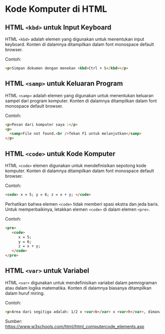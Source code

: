 # Kode Komputer di HTML

## HTML `<kbd>` untuk Input Keyboard

HTML `<kbd>` adalah elemen yang digunakan untuk menentukan input keyboard. Konten di dalamnya ditampilkan dalam font monospace default browser.

Contoh:

```html
<p>Simpan dokumen dengan menekan <kbd>Ctrl + S</kbd></p>
```

## HTML `<samp>` untuk Keluaran Program

HTML `<samp>` adalah elemen yang digunakan untuk menentukan keluaran sampel dari program komputer. Konten di dalamnya ditampilkan dalam font monospace default browser.

Contoh:

```html
<p>Pesan dari komputer saya :</p>
<p>
  <samp>File not found.<br />Tekan F1 untuk melanjutkan</samp>
</p>
```

## HTML `<code>` untuk Kode Komputer

HTML `<code>` elemen digunakan untuk mendefinisikan sepotong kode komputer. Konten di dalamnya ditampilkan dalam font monospace default browser.

Contoh:

```html
<code> x = 5; y = 6; z = x + y; </code>
```

Perhatikan bahwa elemen `<code>` tidak memberi spasi ekstra dan jeda baris. Untuk memperbaikinya, letakkan elemen `<code>` di dalam elemen `<pre>`.

Contoh:

```html
<pre>
   <code>
      x = 5;
      y = 6;
      z = x + y;
   </code>
</pre>
```

## HTML `<var>` untuk Variabel

HTML `<var>` digunakan untuk mendefinisikan variabel dalam pemrograman atau dalam logika matematika. Konten di dalamnya biasanya ditampilkan dalam huruf miring.

Contoh:

```html
<p>Area dari segitiga adalah: 1/2 x <var>b</var> x <var>h</var>, dimana <var>b</var> adalah dasar dari <var>h</var> tinggi vertikal dari segitiga.</p>
```

Sumber: https://www.w3schools.com/html/html_computercode_elements.asp
